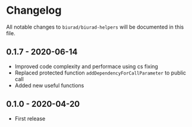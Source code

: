 # Changelog

All notable changes to `biurad/biurad-helpers` will be documented in this file.

## 0.1.7 - 2020-06-14
- Improved code complexity and performace using cs fixing
- Replaced protected function `addDependencyForCallParameter` to public call
- Added new useful functions

## 0.1.0 - 2020-04-20

- First release
